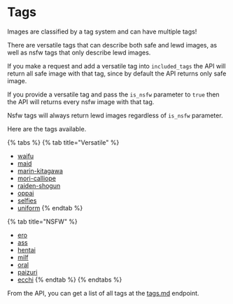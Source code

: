 # Tags

Images are classified by a tag system and can have multiple tags!

There are versatile tags that can describe both safe and lewd images, as well as nsfw tags that only describe lewd images.

If you make a request and add a versatile tag into `included_tags` the API will return all safe image with that tag, since by default the API returns only safe image.

If you provide a versatile tag and pass the `is_nsfw` parameter to `true` then the API will returns every nsfw image with that tag.

Nsfw tags will always return lewd images regardless of `is_nsfw` parameter.



Here are the tags available.

{% tabs %}
{% tab title="Versatile" %}
* [waifu](https://api.waifu.im/search?included\_tags=waifu)
* [maid](https://api.waifu.im/search?included\_tags=maid)
* [marin-kitagawa](https://api.waifu.im/search?included\_tags=marin-kitagawa)
* [mori-calliope](https://api.waifu.im/search?included\_tags=mori-calliope)
* [raiden-shogun](https://api.waifu.im/search?included\_tags=raiden-shogun)
* [oppai](https://api.waifu.im/search?included\_tags=oppai)
* [selfies](https://api.waifu.im/search?included\_tags=selfies)
* [uniform](https://api.waifu.im/search?included\_tags=uniform)
{% endtab %}

{% tab title="NSFW" %}
* [ero](https://api.waifu.im/search?included\_tags=ero)
* [ass](https://api.waifu.im/search?included\_tags=ass)
* [hentai](https://api.waifu.im/search?included\_tags=hentai)
* [milf](https://api.waifu.im/search?included\_tags=milf)
* [oral](https://api.waifu.im/search?included\_tags=oral)
* [paizuri](https://api.waifu.im/search?included\_tags=paizuri)
* [ecchi](https://api.waifu.im/search?included\_tags=ecchi)
{% endtab %}
{% endtabs %}

From the API, you can get a list of all tags at the [tags.md](reference/api-reference/tags.md "mention") endpoint.
